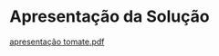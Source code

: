 # Apresentação da Solução

[apresentação tomate.pdf](https://github.com/ICEI-PUC-Minas-PMV-ADS/pmv-ads-2022-1-e1-proj-web-t2-tomate/files/8987594/apresentacao.tomate.pdf)

